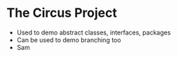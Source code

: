 # The Circus Project

- Used to demo abstract classes, interfaces, packages
- Can be used to demo branching too
- Sam